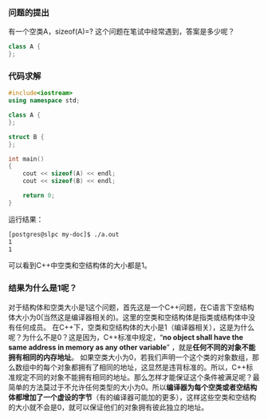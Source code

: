 ### 问题的提出
有一个空类A，sizeof(A)=?  这个问题在笔试中经常遇到，答案是多少呢？
```c++
class A {
};
```

### 代码求解
```c++
#include<iostream>
using namespace std;

class A {
};

struct B {
};

int main()
{
	cout << sizeof(A) << endl;
	cout << sizeof(B) << endl;

    return 0;
}
```
运行结果：
```sh
[postgres@slpc my-doc]$ ./a.out 
1
1
```

可以看到C++中空类和空结构体的大小都是1。

### 结果为什么是1呢？
对于结构体和空类大小是1这个问题，首先这是一个C++问题，在C语言下空结构体大小为0(当然这是编译器相关的)。这里的空类和空结构体是指类或结构体中没有任何成员。
在C++下，空类和空结构体的大小是1（编译器相关），这是为什么呢？为什么不是0？这是因为，C++标准中规定，“**no object shall have the same address in memory as any other variable**” ，就是**任何不同的对象不能拥有相同的内存地址**。 如果空类大小为0，若我们声明一个这个类的对象数组，那么数组中的每个对象都拥有了相同的地址，这显然是违背标准的。所以，C++标准规定不同的对象不能拥有相同的地址。那么怎样才能保证这个条件被满足呢？最简单的方法莫过于不允许任何类型的大小为0。所以**编译器为每个空类或者空结构体都增加了一个虚设的字节**（有的编译器可能加的更多），这样这些空类和空结构的大小就不会是0，就可以保证他们的对象拥有彼此独立的地址。
